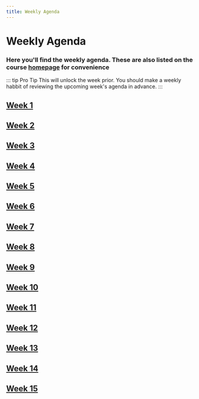 ```yaml
---
title: Weekly Agenda
---
```


# Weekly Agenda

### Here you'll find the weekly agenda. These are also listed on the course [homepage](/) for convenience

::: tip Pro Tip
This will unlock the week prior. You should make a weekly habbit of reviewing the upcoming week's agenda in advance.
:::

## [Week 1](./week-1)

## [Week 2](./week-2)

## [Week 3](./week-3)

## [Week 4](./week-4)

## [Week 5](./week-5-disabled)

## [Week 6](./week-6-disabled)

## [Week 7](./week-7-disabled)

## [Week 8](./week-8-disabled)

## [Week 9](./week-9-disabled)

## [Week 10](./week-10-disabled)

## [Week 11](./week-11-disabled)

## [Week 12](./week-12-disabled)

## [Week 13](./week-13-disabled)

## [Week 14](./week-14-disabled)

## [Week 15](./week-15-disabled)

